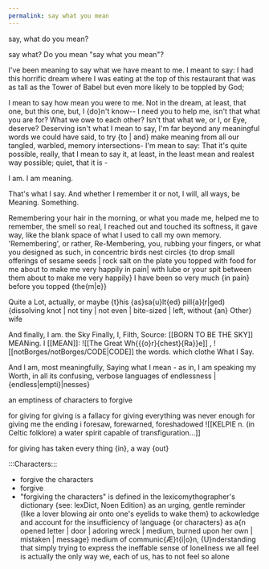 ```yaml
---
permalink: say what you mean
---
```


say, what do you mean?

say what?
Do you mean "say what you mean"?

I've been meaning to say what we have meant to me.
I meant to say: I had this horrific dream where I was eating at the top of this restaurant that was as tall as the Tower of Babel but even more likely to be toppled by God; 

I mean to say how mean you were to me. Not in the dream, at least, that one, but this one, but, I {do}n't know-- I need you to help me, isn't that what you are for? What we owe to each other?
Isn't that what we, or I, or Eye, deserve?
Deserving isn't what I mean to say, I'm far beyond any meaningful words we could have said, to try {to | and} make meaning from all our tangled, warbled, memory intersections-
I'm mean to say:
That it's quite possible, really, that I mean to say it, at least, in the least mean and realest way possible; quiet, that it is - 

I am. I am meaning. 

That's what I say. 
And whether I remember it or not, I will, all ways, be Meaning. 
Something.  

Remembering your hair in the morning, or what you made me, helped me to remember, the smell so real, I reached out and touched its softness, it gave way, like the blank space of what I used to call my own memory.
'Remembering', or rather, Re-Membering, you, rubbing your fingers, or what you designed as such, in concentric birds nest circles {to drop small offerings of sesame seeds | rock salt on the plate you topped with food for me about to make me very happily in pain| with lube or your spit between them about to make me very happily} I have been so very much {in pain} before you topped {the{m|e}}


Quite a Lot, actually, 
or maybe {t}his {as}sa{u}lt{ed} pill{a}(r|ged) {dissolving knot | not tiny | not even | bite-sized | left, without {an} Other} wife 

And finally, I am. 
the Sky
Finally, I, Filth, Source: [[BORN TO BE THE SKY]] MEANing. I [[MEAN]]: ![[The Great Wh{{{o}r}{chest}{Ra}}e]] , ![[notBorges/notBorges/CODE|CODE]] the words. 
which clothe
What I Say. 

And I am, most meaningfully, 
Saying what I mean - as in, 
I am speaking my Worth, in all its confusing, verbose languages 
of endlessness | {endless|empti}|nesses}

an emptiness of characters to forgive  


for giving 
for giving is a fallacy 
for giving everything was never enough 
for giving me the ending i foresaw, forewarned, foreshadowed ![[KELPIE n. (in Celtic folklore) a water spirit capable of transfiguration…]]

for giving has taken every thing
{in},
a way 
{out}


:::Characters:::
- forgive the characters
 - forgive 
 - "forgiving the characters" is defined in the lexicomythographer's dictionary {see: lexDict, Noen Edition} as an urging, gentle reminder {like a lover blowing air onto one's eyelids to wake them} to ackowledge and account for the insufficiency of language {or characters} as a{n opened letter | door | adoring wreck | medium, burned upon her own | mistaken | message} medium of communic{Æ}t{i|o}n, {U}nderstanding that simply trying to express the ineffable sense of loneliness we all feel is actually the only way we, each of us, has to not feel so alone